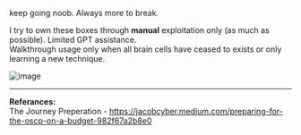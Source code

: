 keep going noob. Always more to break.

I try to own these boxes through **manual** exploitation only (as much as possible). 
Limited GPT assistance.  
Walkthrough usage only when all brain cells have ceased to exists or only learning a new technique. 

![image](https://github.com/user-attachments/assets/968f7469-e9b4-4522-b262-2caf91186b63)

-----

**Referances:**  
The Journey Preperation - https://jacobcyber.medium.com/preparing-for-the-oscp-on-a-budget-982f67a2b8e0
